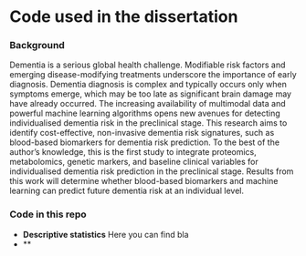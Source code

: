 # Code used in the dissertation
### Background
Dementia is a serious global health challenge. Modifiable risk factors and emerging disease-modifying treatments underscore the importance of early diagnosis. Dementia diagnosis is complex and typically occurs only when symptoms emerge, which may be too late as significant brain damage may have already occurred. The increasing availability of multimodal data and powerful machine learning algorithms opens new avenues for detecting individualised dementia risk in the preclinical stage. This research aims to identify cost-effective, non-invasive dementia risk signatures, such as blood-based biomarkers for dementia risk prediction. To the best of the author’s knowledge, this is the first study to integrate proteomics, metabolomics, genetic markers, and baseline clinical variables for individualised dementia risk prediction in the preclinical stage. Results from this work will determine whether blood-based biomarkers and machine learning can predict future dementia risk at an individual level. 

### Code in this repo
- **Descriptive statistics**
  Here you can find bla 
- **
